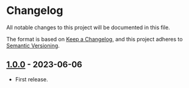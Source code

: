 # Changelog

All notable changes to this project will be documented in this file.

The format is based on [Keep a Changelog](https://keepachangelog.com/en/1.0.0/),
and this project adheres to [Semantic Versioning](https://semver.org/spec/v2.0.0.html).

## [1.0.0] - 2023-06-06

- First release.

[1.0.0]: https://github.com/pronamic/pronamic-pay-with-rabo-smart-pay-for-woocommerce/releases/tag/v1.0.0
